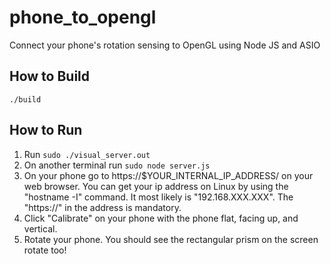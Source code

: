 # phone_to_opengl
Connect your phone's rotation sensing to OpenGL using Node JS and ASIO

## How to Build
`./build`

## How to Run
1. Run `sudo ./visual_server.out`
2. On another terminal run `sudo node server.js`
3. On your phone go to https://$YOUR_INTERNAL_IP_ADDRESS/ on your web browser. You can get your ip address on Linux by using the "hostname -I" command. It most likely is "192.168.XXX.XXX". The "https://" in the address is mandatory. 
4. Click "Calibrate" on your phone with the phone flat, facing up, and vertical.
5. Rotate your phone. You should see the rectangular prism on the screen rotate too! 
